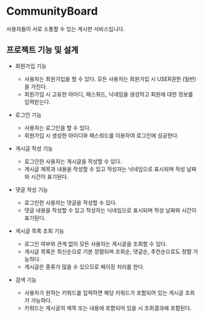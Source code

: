 # CommunityBoard
사용자들이 서로 소통할 수 있는 게시판 서비스입니다.
## 프로젝트 기능 및 설계
* 회원가입 기능
  
  * 사용자는 회원가입을 할 수 있다.
    모든 사용자는 회원가입 시 USER권한 (일반)을 가진다.
  * 회원가입 시 고유한 아이디, 패스워드, 닉네임을 생성하고 회원에 대한 정보를 입력받는다.
    
* 로그인 기능
  
  * 사용자는 로그인을 할 수 있다.
  * 회원가입 시 생성한 아이디와 패스워드를 이용하여 로그인에 성공한다.
    
* 게시글 작성 기능
  * 로그인한 사용자는 게시글을 작성할 수 있다.
  * 게시글 제목과 내용을 작성할 수 있고 작성자는 닉네임으로 표시되며 작성 날짜와 시간이 표기된다.
    
* 댓글 작성 기능
  * 로그인한 사용자는 댓글을 작성할 수 있다.
  * 댓글 내용을 작성할 수 있고 작성자는 닉네임으로 표시되며 작성 날짜와 시간이 표기된다.
    
* 게시글 목록 조회 기능
  * 로그인 여부와 관계 없이 모든 사용자는 게시글을 조회할 수 있다.
  * 게시글 목록은 최신순으로 기본 정렬되며 조회순, 댓글순, 추천순으로도 정렬 가능하다.
  * 게시글은 종류가 많을 수 있으므로 페이징 처리를 한다.
    
* 검색 기능
  * 사용자가 원하는 키워드를 입력하면 해당 키워드가 포함되어 있는 게시글 조회가 가능하다.
  * 키워드는 게시글의 제목 또는 내용에 포함되어 있을 시 조회결과에 포함된다.

